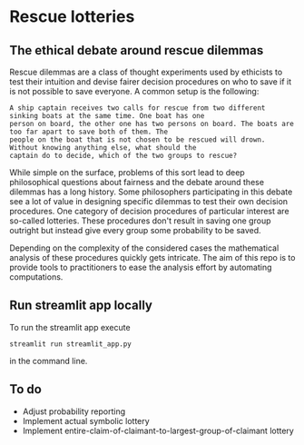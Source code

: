 # Rescue lotteries

## The ethical debate around rescue dilemmas

Rescue dilemmas are a class of thought experiments used by ethicists to test their intuition and devise fairer
decision procedures on who to save if it is not possible to save everyone. A common setup is the following:

```
A ship captain receives two calls for rescue from two different sinking boats at the same time. One boat has one
person on board, the other one has two persons on board. The boats are too far apart to save both of them. The
people on the boat that is not chosen to be rescued will drown. Without knowing anything else, what should the
captain do to decide, which of the two groups to rescue?
```

While simple on the surface, problems of this sort lead to deep philosophical questions about fairness and the debate
around these dilemmas has a long history. Some philosophers participating in this debate see a lot of value in
designing specific dilemmas to test their own decision procedures. One category of decision procedures of particular
interest are so-called lotteries. These procedures don't result in saving one group outright but instead give every
group some probability to be saved.

Depending on the complexity of the considered cases the mathematical analysis of these procedures quickly gets
intricate. The aim of this repo is to provide tools to practitioners to ease the analysis effort by automating
computations.


## Run streamlit app locally

To run the streamlit app execute

    streamlit run streamlit_app.py

in the command line.


## To do
 - Adjust probability reporting
 - Implement actual symbolic lottery
 - Implement entire-claim-of-claimant-to-largest-group-of-claimant lottery
